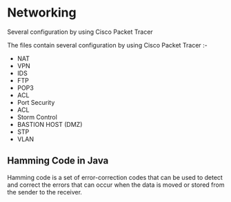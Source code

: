 # Networking
Several configuration by using Cisco Packet Tracer

The files contain several configuration by using Cisco Packet Tracer :-

- NAT
- VPN 
- IDS
- FTP
- POP3
- ACL
- Port Security
- ACL
- Storm Control
- BASTION HOST (DMZ)
- STP 
- VLAN

## Hamming Code in Java

Hamming code is a set of error-correction codes that can be used to detect and correct the errors that can occur when the data is moved or stored from the sender to the receiver.
